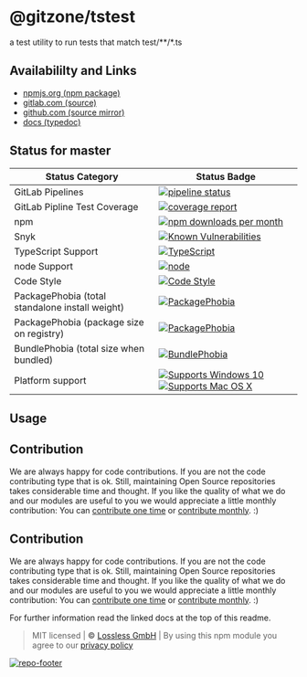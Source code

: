 # @gitzone/tstest
a test utility to run tests that match test/**/*.ts

## Availabililty and Links
* [npmjs.org (npm package)](https://www.npmjs.com/package/@gitzone/tstest)
* [gitlab.com (source)](https://gitlab.com/gitzone/tstest)
* [github.com (source mirror)](https://github.com/gitzone/tstest)
* [docs (typedoc)](https://gitzone.gitlab.io/tstest/)

## Status for master

Status Category | Status Badge
-- | --
GitLab Pipelines | [![pipeline status](https://gitlab.com/gitzone/tstest/badges/master/pipeline.svg)](https://lossless.cloud)
GitLab Pipline Test Coverage | [![coverage report](https://gitlab.com/gitzone/tstest/badges/master/coverage.svg)](https://lossless.cloud)
npm | [![npm downloads per month](https://badgen.net/npm/dy/@gitzone/tstest)](https://lossless.cloud)
Snyk | [![Known Vulnerabilities](https://badgen.net/snyk/gitzone/tstest)](https://lossless.cloud)
TypeScript Support | [![TypeScript](https://badgen.net/badge/TypeScript/>=%203.x/blue?icon=typescript)](https://lossless.cloud)
node Support | [![node](https://img.shields.io/badge/node->=%2010.x.x-blue.svg)](https://nodejs.org/dist/latest-v10.x/docs/api/)
Code Style | [![Code Style](https://badgen.net/badge/style/prettier/purple)](https://lossless.cloud)
PackagePhobia (total standalone install weight) | [![PackagePhobia](https://badgen.net/packagephobia/install/@gitzone/tstest)](https://lossless.cloud)
PackagePhobia (package size on registry) | [![PackagePhobia](https://badgen.net/packagephobia/publish/@gitzone/tstest)](https://lossless.cloud)
BundlePhobia (total size when bundled) | [![BundlePhobia](https://badgen.net/bundlephobia/minzip/@gitzone/tstest)](https://lossless.cloud)
Platform support | [![Supports Windows 10](https://badgen.net/badge/supports%20Windows%2010/yes/green?icon=windows)](https://lossless.cloud) [![Supports Mac OS X](https://badgen.net/badge/supports%20Mac%20OS%20X/yes/green?icon=apple)](https://lossless.cloud)

## Usage

## Contribution

We are always happy for code contributions. If you are not the code contributing type that is ok. Still, maintaining Open Source repositories takes considerable time and thought. If you like the quality of what we do and our modules are useful to you we would appreciate a little monthly contribution: You can [contribute one time](https://lossless.link/contribute-onetime) or [contribute monthly](https://lossless.link/contribute). :)

## Contribution

We are always happy for code contributions. If you are not the code contributing type that is ok. Still, maintaining Open Source repositories takes considerable time and thought. If you like the quality of what we do and our modules are useful to you we would appreciate a little monthly contribution: You can [contribute one time](https://lossless.link/contribute-onetime) or [contribute monthly](https://lossless.link/contribute). :)

For further information read the linked docs at the top of this readme.

> MIT licensed | **&copy;** [Lossless GmbH](https://lossless.gmbh)
| By using this npm module you agree to our [privacy policy](https://lossless.gmbH/privacy)

[![repo-footer](https://lossless.gitlab.io/publicrelations/repofooter.svg)](https://maintainedby.lossless.com)
